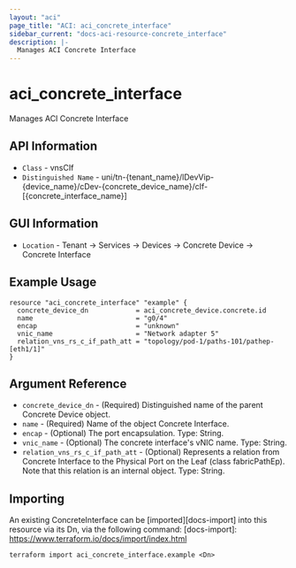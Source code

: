 ```yaml
---
layout: "aci"
page_title: "ACI: aci_concrete_interface"
sidebar_current: "docs-aci-resource-concrete_interface"
description: |-
  Manages ACI Concrete Interface
---
```


# aci_concrete_interface #

Manages ACI Concrete Interface

## API Information ##

* `Class` - vnsCIf
* `Distinguished Name` - uni/tn-{tenant_name}/lDevVip-{device_name}/cDev-{concrete_device_name}/cIf-[{concrete_interface_name}]

## GUI Information ##

* `Location` - Tenant -> Services -> Devices -> Concrete Device -> Concrete Interface


## Example Usage ##

```hcl
resource "aci_concrete_interface" "example" {
  concrete_device_dn            = aci_concrete_device.concrete.id
  name                          = "g0/4"
  encap                         = "unknown"
  vnic_name                     = "Network adapter 5"
  relation_vns_rs_c_if_path_att = "topology/pod-1/paths-101/pathep-[eth1/1]"
}
```

## Argument Reference ##

* `concrete_device_dn` - (Required) Distinguished name of the parent Concrete Device object.
* `name` - (Required) Name of the object Concrete Interface.
* `encap` - (Optional) The port encapsulation. Type: String.
* `vnic_name` - (Optional) The concrete interface's vNIC name. Type: String.
* `relation_vns_rs_c_if_path_att` - (Optional) Represents a relation from Concrete Interface to the Physical Port on the Leaf (class fabricPathEp). Note that this relation is an internal object. Type: String.


## Importing ##

An existing ConcreteInterface can be [imported][docs-import] into this resource via its Dn, via the following command:
[docs-import]: https://www.terraform.io/docs/import/index.html


```
terraform import aci_concrete_interface.example <Dn>
```